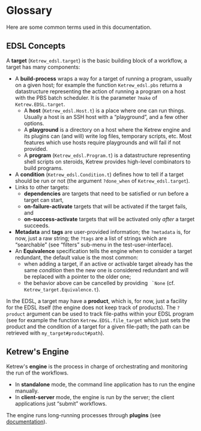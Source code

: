 Glossary
========

Here are some common terms used in this documentation.

EDSL Concepts
-------------

A **target** (`Ketrew_edsl.target`) is the basic building block of a
workflow, a target has many components:

- A **build-process** wraps a way for a target of running a program, usually on
  a given host; for example the function `Ketrew_edsl.pbs` returns a
  datastructure representing the action of running a program on a host with the
  PBS batch scheduler. It is the parameter `?make` of `Ketrew.EDSL.target`.
    - A **host** (`Ketrew_edsl.Host.t`) is a place where one can run things.
      Usually a host is an SSH host with a “playground”, and a few other
      options.
    - A **playground** is a directory on a host where the Ketrew engine and its
      plugins can (and will) write log files, temporary scripts, etc.
      Most features which use hosts require playgrounds and will fail if not
      provided.
    - A **program** (`Ketrew_edsl.Program.t`) is a datastructure representing
      shell scripts on steroids, Ketrew provides high-level combinators to build
      programs.
- A **condition** (`Ketrew_edsl.Condition.t`) defines how to tell if a target
  should be run or not (the argument `?done_when` of `Ketrew_edsl.target`).
- Links to other targets:
    - **dependencies** are targets that need to be satisfied or run before a
      target can start,
    - **on-failure-activate** targets that will be activated if the target fails, and
    - **on-success-activate** targets that will be activated only *after* a target
    succeeds.
- **Metadata** and **tags** are user-provided information; the `?metadata` is,
  for now, just a raw string; the `?tags` are a list of strings which are
  “searchable” (see “filters” sub-menu in the test-user-interface).
- An **Equivalence** specification tells the engine when to consider a target
  redundant, the default value is the most common:<br/>
    - when adding a target, if an active or activable target already has the
      same *condition* then the new one is considered redundant and will be
      replaced with a pointer to the older one;
    - the behavior above can be cancelled by providing `` `None``
      (cf. `Ketrew_target.Equivalence.t`).

In the EDSL, a target may have a **product**, which is, for now, just a facility
for the EDSL itself (the engine does not keep track of products).
The `?product` argument can be used to track file-paths within your EDSL
program (see for example the function `Ketrew.EDSL.file_target` which
just sets the product and the condition of a target for a given file-path; the
path can be retrieved with `my_target#product#path`).


Ketrew's Engine
---------------

Ketrew's **engine** is the process in charge of orchestrating and monitoring
the run of the workflows.

- In **standalone** mode, the command line application has to run the
engine manually.
- In **client-server** mode, the engine is run by the server; the client
applications just “submit” workflows.

The engine runs long-running processes through **plugins**
(see [documentation](src/doc/Long-Running_Plugins.md)).

